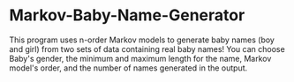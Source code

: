 # Markov-Baby-Name-Generator
This program uses n-order Markov models to generate baby names (boy and girl) from two sets of data containing real baby names! You can choose Baby's gender, the minimum and maximum length for the name, Markov model's order, and the number of names generated in the output.
